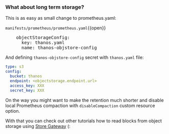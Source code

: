 ### What about long term storage?

This is as easy as small change to prometheus.yaml:

`manifests/prometheus/prometheus.yaml`{{open}}

<pre class="file" data-filename="/root/manifests/prometheus/prometheus.yaml" data-target="insert"  data-marker="    # Thanos sidecar will be now included!">    objectStorageConfig:
      key: thanos.yaml
      name: thanos-objstore-config</pre>

And defining `thanos-objstore-config` secret with `thanos.yaml` file:

```yaml
type: s3
config:
  bucket: thanos
  endpoint: <objectstorage.endpoint.url>
  access_key: XXX
  secret_key: XXX
```
 
On the way you might want to make the retention much shorter and disable local Prometheus compaction with `disableCompaction` custom resource option.

With that you can check out other tutorials how to read blocks from object storage using [Store Gateway](https://thanos.io/components/store.md/) (: 